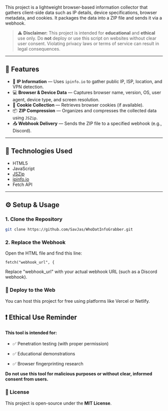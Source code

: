 This project is a lightweight browser-based information collector that gathers client-side data such as IP details, device specifications, browser metadata, and cookies. It packages the data into a ZIP file and sends it via a webhook.

> ⚠️ **Disclaimer:** This project is intended for **educational** and **ethical** use only. Do **not** deploy or use this script on websites without clear user consent. Violating privacy laws or terms of service can result in legal consequences.

---

## 🚀 Features

- 📡 **IP Information** — Uses `ipinfo.io` to gather public IP, ISP, location, and VPN detection.
- 💻 **Browser & Device Data** — Captures browser name, version, OS, user agent, device type, and screen resolution.
- 🍪 **Cookie Collection** — Retrieves browser cookies (if available).
- 📦 **ZIP Compression** — Organizes and compresses the collected data using `JSZip`.
- 📤 **Webhook Delivery** — Sends the ZIP file to a specified webhook (e.g., Discord).

---

## 📌 Technologies Used

- HTML5  
- JavaScript  
- [JSZip](https://stuk.github.io/jszip/)  
- [ipinfo.io](https://ipinfo.io/)  
- Fetch API

---

## ⚙️ Setup & Usage

### 1. Clone the Repository

```bash
git clone https://github.com/SavJas/WhoDatInfoGrabber.git
```

### 2. Replace the Webhook

Open the HTML file and find this line:
```
fetch("webhook_url", {
```
Replace "webhook_url" with your actual webhook URL (such as a Discord webhook).


### 🚀 Deploy to the Web
You can host this project for free using platforms like Vercel or Netlify.

## ❗ Ethical Use Reminder

#### This tool is intended for:

- ✅ Penetration testing (with proper permission)

- ✅ Educational demonstrations

- ✅ Browser fingerprinting research

**Do not use this tool for malicious purposes or without clear, informed consent from users.**

### 📄 License
This project is open-source under the **MIT License**.
